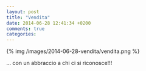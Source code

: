 ```yaml
---
layout: post
title: "Vendita"
date: 2014-06-28 12:41:34 +0200
comments: true
categories: 
---
```

{% img /images/2014-06-28-vendita/vendita.png %}

... con un abbraccio a chi ci si riconosce!!!
